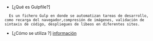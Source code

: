 * [¿Qué es Gulpfile?]
~~~
  Es un fichero Gulp en donde se automatizan tareas de desarrollo, como recarga del navegador,compresión de imágenes, validación de sintaxis de código, despliegues de libeos en diferentes sites.

~~~

* [¿Cómo se utiliza ?]
[información](https://frontendlabs.io/1669--gulp-js-en-espanol-tutorial-basico-primeros-pasos-y-ejemplos)
